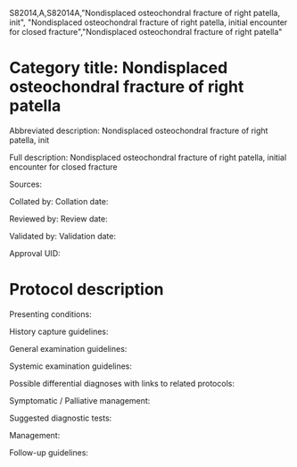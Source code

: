 S82014,A,S82014A,"Nondisplaced osteochondral fracture of right patella, init", "Nondisplaced osteochondral fracture of right patella, initial encounter for closed fracture","Nondisplaced osteochondral fracture of right patella"
# Category title: Nondisplaced osteochondral fracture of right patella

Abbreviated description: Nondisplaced osteochondral fracture of right patella, init

Full description: Nondisplaced osteochondral fracture of right patella, initial encounter for closed fracture

Sources:

Collated by:
Collation date:

Reviewed by:
Review date:

Validated by:
Validation date:

Approval UID:

# Protocol description

Presenting conditions:

History capture guidelines:

General examination guidelines:

Systemic examination guidelines:

Possible differential diagnoses with links to related protocols:

Symptomatic / Palliative management:

Suggested diagnostic tests:

Management:

Follow-up guidelines:
